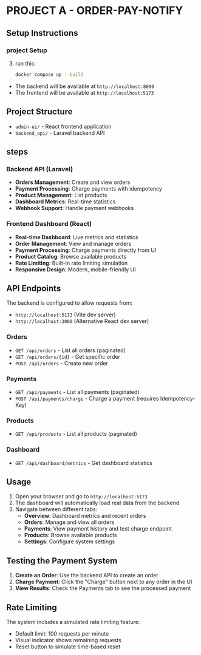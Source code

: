 # PROJECT A - ORDER-PAY-NOTIFY

## Setup Instructions

### project Setup

3. run this:
   ```bash
   docker compose up --build
   ```

- The backend will be available at `http://localhost:8000`
- The frontend will be available at `http://localhost:5173`



## Project Structure

- `admin-ui/` - React frontend application
- `backend_api/` - Laravel backend API
  

## steps

### Backend API (Laravel)
- **Orders Management**: Create and view orders
- **Payment Processing**: Charge payments with idempotency
- **Product Management**: List products
- **Dashboard Metrics**: Real-time statistics
- **Webhook Support**: Handle payment webhooks

### Frontend Dashboard (React)
- **Real-time Dashboard**: Live metrics and statistics
- **Order Management**: View and manage orders
- **Payment Processing**: Charge payments directly from UI
- **Product Catalog**: Browse available products
- **Rate Limiting**: Built-in rate limiting simulation
- **Responsive Design**: Modern, mobile-friendly UI

## API Endpoints
The backend is configured to allow requests from:
- `http://localhost:5173` (Vite dev server)
- `http://localhost:3000` (Alternative React dev server)

### Orders
- `GET /api/orders` - List all orders (paginated)
- `GET /api/orders/{id}` - Get specific order
- `POST /api/orders` - Create new order

### Payments
- `GET /api/payments` - List all payments (paginated)
- `POST /api/payments/charge` - Charge a payment (requires Idempotency-Key)

### Products
- `GET /api/products` - List all products (paginated)

### Dashboard
- `GET /api/dashboard/metrics` - Get dashboard statistics





## Usage

1. Open your browser and go to `http://localhost:5173`
2. The dashboard will automatically load real data from the backend
3. Navigate between different tabs:
   - **Overview**: Dashboard metrics and recent orders
   - **Orders**: Manage and view all orders
   - **Payments**: View payment history and test charge endpoint
   - **Products**: Browse available products
   - **Settings**: Configure system settings

## Testing the Payment System

1. **Create an Order**: Use the backend API to create an order
2. **Charge Payment**: Click the "Charge" button next to any order in the UI
3. **View Results**: Check the Payments tab to see the processed payment

## Rate Limiting

The system includes a simulated rate limiting feature:
- Default limit: 100 requests per minute
- Visual indicator shows remaining requests
- Reset button to simulate time-based reset




